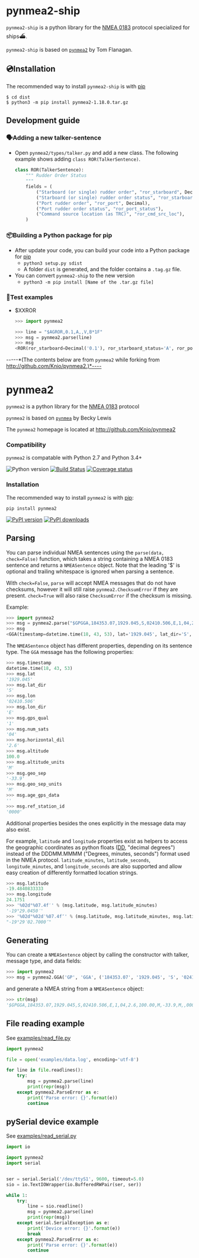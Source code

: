 # pynmea2-ship

`pynmea2-ship` is a python library for the [NMEA 0183](http://en.wikipedia.org/wiki/NMEA_0183) protocol specialized for ships⛴.

`pynmea2-ship` is based on [`pynmea2`](http://github.com/Knio/pynmea2) by Tom Flanagan.





## 💿Installation

The recommended way to install `pynmea2-ship` is with [pip](http://pypi.python.org/pypi/pip/)

```
$ cd dist
$ python3 -m pip install pynmea2-1.18.0.tar.gz
```





## Development guide

### 🗣Adding a new talker-sentence

- Open ```pynmea2/types/talker.py``` and add a new class. The following example shows adding ```class ROR(TalkerSentence)```.

  ```python
  class ROR(TalkerSentence):
      """ Rudder Order Status
      """
      fields = (
          ("Starboard (or single) rudder order", "ror_starboard", Decimal),
          ("Starboard (or single) rudder order status", "ror_starboard_status"),
          ("Port rudder order", "ror_port", Decimal),
          ("Port rudder order status", "ror_port_status"),
          ("Command source location (as TRC)", "ror_cmd_src_loc"),
      )
  ```



### 📦Building a Python package for pip

- After update your code, you can build your code into a Python package for [pip](http://pypi.python.org/pypi/pip/)
  - ```python3 setup.py sdist```
  - A folder ```dist``` is generated, and the folder contains a ```.tag.gz``` file.
- You can convert ```pynmea2-ship``` to the new version
  - ```python3 -m pip install [Name of the .tar.gz file]```



### 🧪Test examples

- $XXROR

  ```python
  >>> import pynmea2
  
  >>> line = "$AGROR,0.1,A,,V,B*1F"
  >>> msg = pynmea2.parse(line)
  >>> msg
  <ROR(ror_starboard=Decimal('0.1'), ror_starboard_status='A', ror_port=None, ror_port_status='V', ror_cmd_src_loc='B')>
  ```

  





-----*(The contents below are from ```pynmea2``` while forking from http://github.com/Knio/pynmea2.)*----

pynmea2
=======

`pynmea2` is a python library for the [NMEA 0183](http://en.wikipedia.org/wiki/NMEA_0183) protocol

`pynmea2` is based on [`pynmea`](https://code.google.com/p/pynmea/) by Becky Lewis

The `pynmea2` homepage is located at http://github.com/Knio/pynmea2

 ### Compatibility

`pynmea2` is compatable with Python 2.7 and Python 3.4+

![Python version](https://img.shields.io/pypi/pyversions/pynmea2.svg?style=flat)
[![Build Status](https://www.travis-ci.com/Knio/pynmea2.svg?branch=master)](https://www.travis-ci.com/Knio/pynmea2)
[![Coverage status](https://img.shields.io/coveralls/github/Knio/pynmea2/master.svg?style=flat)](https://coveralls.io/r/Knio/pynmea2?branch=master)

### Installation

The recommended way to install `pynmea2` is with
[pip](http://pypi.python.org/pypi/pip/):

    pip install pynmea2

[![PyPI version](https://img.shields.io/pypi/v/pynmea2.svg?style=flat)](https://pypi.org/project/pynmea2/)
[![PyPI downloads](https://img.shields.io/pypi/dm/pynmea2.svg?style=flat)](https://pypi.org/project/pynmea2/)

Parsing
-------

You can parse individual NMEA sentences using the `parse(data, check=False)` function, which takes a string containing a
NMEA 0183 sentence and returns a `NMEASentence` object. Note that the leading '$' is optional and trailing whitespace is ignored when parsing a sentence.

With `check=False`, `parse` will accept NMEA messages that do not have checksums, however it will still raise `pynmea2.ChecksumError` if they are present. `check=True` will also raise `ChecksumError` if the checksum is missing.

Example:

```python
>>> import pynmea2
>>> msg = pynmea2.parse("$GPGGA,184353.07,1929.045,S,02410.506,E,1,04,2.6,100.00,M,-33.9,M,,0000*6D")
>>> msg
<GGA(timestamp=datetime.time(18, 43, 53), lat='1929.045', lat_dir='S', lon='02410.506', lon_dir='E', gps_qual='1', num_sats='04', horizontal_dil='2.6', altitude=100.0, altitude_units='M', geo_sep='-33.9', geo_sep_units='M', age_gps_data='', ref_station_id='0000')>
```

The `NMEASentence` object has different properties, depending on its sentence type.
The `GGA` message has the following properties:

```python
>>> msg.timestamp
datetime.time(18, 43, 53)
>>> msg.lat
'1929.045'
>>> msg.lat_dir
'S'
>>> msg.lon
'02410.506'
>>> msg.lon_dir
'E'
>>> msg.gps_qual
'1'
>>> msg.num_sats
'04'
>>> msg.horizontal_dil
'2.6'
>>> msg.altitude
100.0
>>> msg.altitude_units
'M'
>>> msg.geo_sep
'-33.9'
>>> msg.geo_sep_units
'M'
>>> msg.age_gps_data
''
>>> msg.ref_station_id
'0000'
```

Additional properties besides the ones explicitly in the message data may also exist.

For example, `latitude` and `longitude` properties exist as helpers to access the geographic coordinates as python floats ([DD](http://en.wikipedia.org/wiki/Decimal_degrees), "decimal degrees") instead of the DDDMM.MMMM ("Degrees, minutes, seconds") format used in the NMEA protocol. `latitude_minutes`, `latitude_seconds`, `longitude_minutes`, and `longitude_seconds` are also supported and allow easy creation of differently formatted location strings.

```python
>>> msg.latitude
-19.4840833333
>>> msg.longitude
24.1751
>>> '%02d°%07.4f′' % (msg.latitude, msg.latitude_minutes)
'-19°29.0450′'
>>> '%02d°%02d′%07.4f″' % (msg.latitude, msg.latitude_minutes, msg.latitude_seconds)
"-19°29′02.7000″"
```

Generating
----------

You can create a `NMEASentence` object by calling the constructor with talker, message type, and data fields:

```python
>>> import pynmea2
>>> msg = pynmea2.GGA('GP', 'GGA', ('184353.07', '1929.045', 'S', '02410.506', 'E', '1', '04', '2.6', '100.00', 'M', '-33.9', 'M', '', '0000'))
```


and generate a NMEA string from a `NMEASentence` object:

```python
>>> str(msg)
'$GPGGA,184353.07,1929.045,S,02410.506,E,1,04,2.6,100.00,M,-33.9,M,,0000*6D'
```


File reading example
--------

See [examples/read_file.py](/examples/read_file.py)

```python
import pynmea2

file = open('examples/data.log', encoding='utf-8')

for line in file.readlines():
    try:
        msg = pynmea2.parse(line)
        print(repr(msg))
    except pynmea2.ParseError as e:
        print('Parse error: {}'.format(e))
        continue
```


pySerial device example
---------

See [examples/read_serial.py](/examples/read_serial.py)

```python
import io

import pynmea2
import serial


ser = serial.Serial('/dev/ttyS1', 9600, timeout=5.0)
sio = io.TextIOWrapper(io.BufferedRWPair(ser, ser))

while 1:
    try:
        line = sio.readline()
        msg = pynmea2.parse(line)
        print(repr(msg))
    except serial.SerialException as e:
        print('Device error: {}'.format(e))
        break
    except pynmea2.ParseError as e:
        print('Parse error: {}'.format(e))
        continue
```
